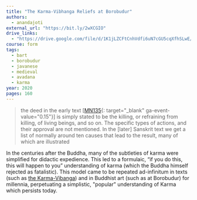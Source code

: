 ```yaml
---
title: "The Karma-Vibhanga Reliefs at Borobudur"
authors:
  - anandajoti
external_url: "https://bit.ly/2wXCGIO"
drive_links:
  - "https://drive.google.com/file/d/1K1jLZCFtCnhVdfi6uN7cGU5cqXfhSLwE/view"
course: form
tags:
  - bart
  - borobudur
  - javanese
  - medieval
  - avadana
  - karma
year: 2020
pages: 160
---
```


> the deed in the early text [[MN135](https://suttacentral.net/mn135/en/bodhi){: target="_blank" ga-event-value="0.15"}] is simply stated to be the killing, or refraining from killing, of living beings, and so on. The specific types of actions, and their approval are not mentioned. In the [later] Sanskrit text we get a list of normally around ten causes that lead to the result, many of which are illustrated

In the centuries after the Buddha, many of the subtleties of karma were simplified for didactic expedience. This led to a formulaic, “if you do this, this will happen to you” understanding of karma (which the Buddha himself rejected as fatalistic). This model came to be repeated ad-infinitum in texts (such as [the Karma-Vibanga](/content/canon/karma-vibhanga)) and in Buddhist art (such as at Borobudur) for millennia, perpetuating a simplistic, "popular" understanding of Karma which persists today.

